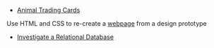 * [Animal Trading Cards](https://github.com/phphoebe/udacity-projects-mixed/tree/master/Animal%20Trading%20Cards)

Use HTML and CSS to re-create a [webpage](file:///D:/!Udacity/Intro%20to%20Programming/0-PROJECTS/1-Animal%20Trading%20Cards%20(CSS)/animal-trading-cards-master/card.html) from a design prototype 

* [Investigate a Relational Database](https://github.com/phphoebe/udacity-projects-mixed/tree/master/Investigate%20a%20Relational%20Database)
